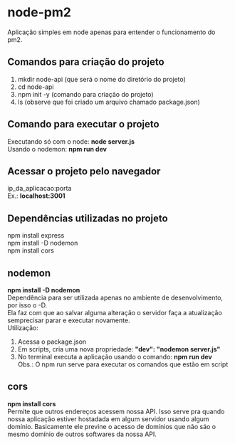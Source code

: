 # node-pm2

Aplicação simples em node apenas para entender o funcionamento do pm2.  

## Comandos para criação do projeto  
1) mkdir node-api (que será o nome do diretório do projeto)  
2) cd node-api  
3) npm init -y (comando para criação do projeto)  
4) ls (observe que foi criado um arquivo chamado package.json)  
  
## Comando para executar o projeto  
Executando só com o node: **node server.js**  
Usando o nodemon: **npm run dev**  
  
## Acessar o projeto pelo navegador  
ip_da_aplicacao:porta  
Ex.:  **localhost:3001**  
  
## Dependências utilizadas no projeto  
npm install express  
npm install -D nodemon  
npm install cors  

## nodemon  
**npm install -D nodemon**  
Dependência para ser utilizada apenas no ambiente de desenvolvimento, por isso o -D.  
Ela faz com que ao salvar alguma alteração o servidor faça a atualização semprecisar parar e executar novamente.  
Utilização:  
1) Acessa o package.json  
2) Em scripts, cria uma nova propriedade: **"dev": "nodemon server.js"**  
3) No terminal executa a aplicação usando o comando: **npm run dev**  
Obs.: O npm run serve para executar os comandos que estão em script   

## cors  
**npm install cors**  
Permite que outros endereços acessem nossa API. Isso serve pra quando nossa aplicação estiver hostadada em algum servidor usando algum domínio. Basicamente ele previne o acesso de domínios que não sáo o mesmo domínio de outros softwares da nossa API. 
